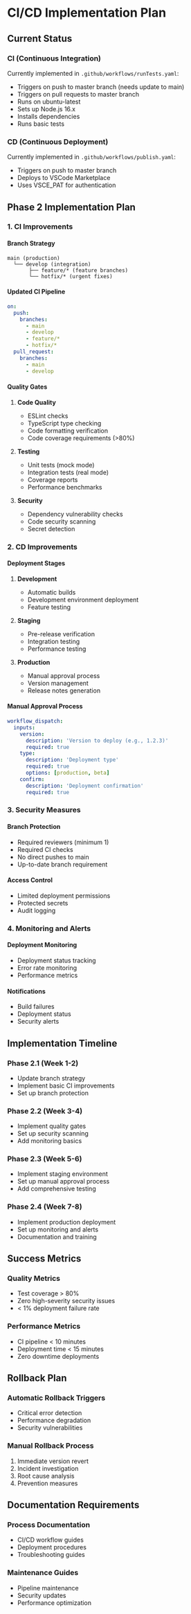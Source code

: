 # CI/CD Implementation Plan

## Current Status

### CI (Continuous Integration)
Currently implemented in `.github/workflows/runTests.yaml`:
- Triggers on push to master branch (needs update to main)
- Triggers on pull requests to master branch
- Runs on ubuntu-latest
- Sets up Node.js 16.x
- Installs dependencies
- Runs basic tests

### CD (Continuous Deployment)
Currently implemented in `.github/workflows/publish.yaml`:
- Triggers on push to master branch
- Deploys to VSCode Marketplace
- Uses VSCE_PAT for authentication

## Phase 2 Implementation Plan

### 1. CI Improvements

#### Branch Strategy
```
main (production)
  └── develop (integration)
       ├── feature/* (feature branches)
       └── hotfix/* (urgent fixes)
```

#### Updated CI Pipeline
```yaml
on:
  push:
    branches:
      - main
      - develop
      - feature/*
      - hotfix/*
  pull_request:
    branches: 
      - main
      - develop
```

#### Quality Gates
1. **Code Quality**
   - ESLint checks
   - TypeScript type checking
   - Code formatting verification
   - Code coverage requirements (>80%)

2. **Testing**
   - Unit tests (mock mode)
   - Integration tests (real mode)
   - Coverage reports
   - Performance benchmarks

3. **Security**
   - Dependency vulnerability checks
   - Code security scanning
   - Secret detection

### 2. CD Improvements

#### Deployment Stages
1. **Development**
   - Automatic builds
   - Development environment deployment
   - Feature testing

2. **Staging**
   - Pre-release verification
   - Integration testing
   - Performance testing

3. **Production**
   - Manual approval process
   - Version management
   - Release notes generation

#### Manual Approval Process
```yaml
workflow_dispatch:
  inputs:
    version:
      description: 'Version to deploy (e.g., 1.2.3)'
      required: true
    type:
      description: 'Deployment type'
      required: true
      options: [production, beta]
    confirm:
      description: 'Deployment confirmation'
      required: true
```

### 3. Security Measures

#### Branch Protection
- Required reviewers (minimum 1)
- Required CI checks
- No direct pushes to main
- Up-to-date branch requirement

#### Access Control
- Limited deployment permissions
- Protected secrets
- Audit logging

### 4. Monitoring and Alerts

#### Deployment Monitoring
- Deployment status tracking
- Error rate monitoring
- Performance metrics

#### Notifications
- Build failures
- Deployment status
- Security alerts

## Implementation Timeline

### Phase 2.1 (Week 1-2)
- Update branch strategy
- Implement basic CI improvements
- Set up branch protection

### Phase 2.2 (Week 3-4)
- Implement quality gates
- Set up security scanning
- Add monitoring basics

### Phase 2.3 (Week 5-6)
- Implement staging environment
- Set up manual approval process
- Add comprehensive testing

### Phase 2.4 (Week 7-8)
- Implement production deployment
- Set up monitoring and alerts
- Documentation and training

## Success Metrics

### Quality Metrics
- Test coverage > 80%
- Zero high-severity security issues
- < 1% deployment failure rate

### Performance Metrics
- CI pipeline < 10 minutes
- Deployment time < 15 minutes
- Zero downtime deployments

## Rollback Plan

### Automatic Rollback Triggers
- Critical error detection
- Performance degradation
- Security vulnerabilities

### Manual Rollback Process
1. Immediate version revert
2. Incident investigation
3. Root cause analysis
4. Prevention measures

## Documentation Requirements

### Process Documentation
- CI/CD workflow guides
- Deployment procedures
- Troubleshooting guides

### Maintenance Guides
- Pipeline maintenance
- Security updates
- Performance optimization 